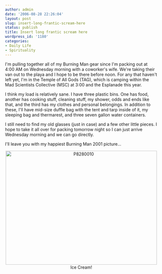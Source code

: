 ```yaml
---
author: admin
date: '2006-08-28 22:26:04'
layout: post
slug: insert-long-frantic-scream-here
status: publish
title: Insert long frantic scream here
wordpress_id: '1180'
categories:
- Daily Life
- Spirituality
---
```

I'm pulling together all of my Burning Man gear since I'm packing out at 4:00 AM on Wednesday morning with a coworker's wife. We're taking their van out to the playa and I hope to be there before noon. For any that haven't left yet, I'm in the Temple of All Gods (TAG), which is camping within the Mad Scientists Collective (MSC) at 3:00 and the Esplanade this year.

I think my load is relatively sane. I have three plastic bins. One has food, another has cooking stuff, cleaning stuff, my shower, odds and ends like that, and the third has my clothes and personal belongings. In addition to these, I'll have mid-size duffle bag with the tent and tarp inside of it, my sleeping bag and thermarest, and three seven gallon water containers.

I still need to find my old glasses (just in case) and a few other little pieces. I hope to take it all over for packing tomorrow night so I can just arrive Wednesday morning and we can go directly.

I'll leave you with my happiest Burning Man 2001 picture...

<p align="center"><a title="Photo Sharing" href="http://www.flickr.com/photos/albill/129633960/"><img width="500" height="375" alt="P8280010" src="http://static.flickr.com/53/129633960_1db5d1f050.jpg" /></a>
Ice Cream!
